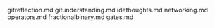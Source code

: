 gitreflection.md
gitunderstanding.md
idethoughts.md
networking.md
operators.md
fractionalbinary.md
gates.md
